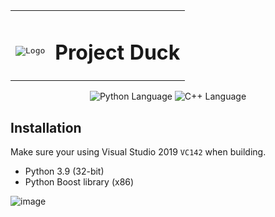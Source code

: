 <table align="center">
  <tbody>
    <tr>
      <td>
        <p></p>
        <pre>
       
      
<img src="https://i.imgur.com/7l8POFV.png" alt="Logo"/>
</pre>
      </td>
      <td><h1>Project Duck</h1></td>
    </tr>
  </tbody>
</table>






<p align="center">
  
  <!-- Python -->

  <img src="https://img.shields.io/badge/python-007ACC?logo=python&logoColor=ffdd54" alt="Python Language"/>
  
  <!-- C++ -->
  <img src="https://img.shields.io/badge/C++-ED8B00?logo=c%2B%2B&logoColor=white" alt="C++ Language" />

 

  
  
</p>


## Installation
Make sure your using Visual Studio 2019 `VC142` when building.
- Python 3.9 (32-bit)
- Python Boost library (x86)



![image](https://user-images.githubusercontent.com/76687256/216560073-1934e6e2-5894-4a29-a7b4-7028113da59e.png)
